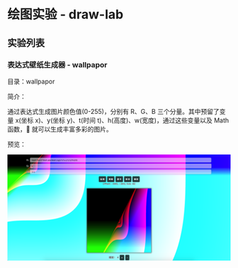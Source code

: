 # 绘图实验 - draw-lab

## 实验列表

### 表达式壁纸生成器 - wallpapor

目录：wallpapor

简介：

通过表达式生成图片颜色值(0-255)，分别有 R、G、B 三个分量。其中预留了变量 x(坐标 x)、y(坐标 y)、t(时间 t)、h(高度)、w(宽度)，通过这些变量以及 Math 函数， 就可以生成丰富多彩的图片。

预览：

![wallpapor](documents/imgs/WX20190106-125653@2x.png)
